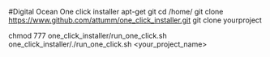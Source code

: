 
#Digital Ocean One click installer
apt-get git
cd /home/
git clone https://www.github.com/attumm/one_click_installer.git
git clone yourproject

chmod 777 one_click_installer/run_one_click.sh
one_click_installer/./run_one_click.sh <your_project_name>